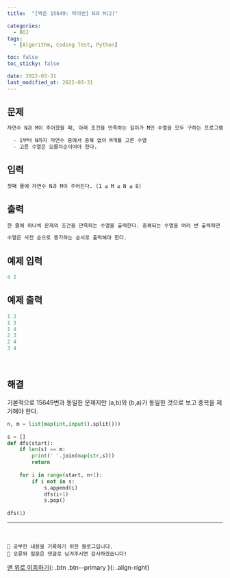 ```yaml
---
title:  "[백준 15649: 파이썬] N과 M(2)" 

categories:
  - BOJ
tags:
  - [Algorithm, Coding Test, Python]

toc: false
toc_sticky: false

date: 2022-03-31
last_modified_at: 2022-03-31
---
```


## 문제

```html
자연수 N과 M이 주어졌을 때, 아래 조건을 만족하는 길이가 M인 수열을 모두 구하는 프로그램을 작성하시오.

  - 1부터 N까지 자연수 중에서 중복 없이 M개를 고른 수열
  - 고른 수열은 오름차순이어야 한다.
```


## 입력  
```html
첫째 줄에 자연수 N과 M이 주어진다. (1 ≤ M ≤ N ≤ 8)
```

## 출력 
```html 
한 줄에 하나씩 문제의 조건을 만족하는 수열을 출력한다. 중복되는 수열을 여러 번 출력하면 안되며, 각 수열은 공백으로 구분해서 출력해야 한다.

수열은 사전 순으로 증가하는 순서로 출력해야 한다.
```

## 예제 입력
```python
4 2
```

## 예제 출력
```python
1 2
1 3
1 4
2 3
2 4
3 4
```

<br>

## 해결

기본적으로 15649번과 동일한 문제지만 (a,b)와 (b,a)가 동일한 것으로 보고 중복을 제거해야 한다.  


```python
n, m = list(map(int,input().split()))
 
s = []
def dfs(start):
    if len(s) == m:
        print(' '.join(map(str,s)))
        return
    
    for i in range(start, n+1):
        if i not in s:
            s.append(i)
            dfs(i+1)
            s.pop()
 
dfs(1)
```


***
<br>

    💾 공부한 내용을 기록하기 위한 블로그입니다.
    📄 오류와 질문은 댓글로 남겨주시면 감사하겠습니다!

[맨 위로 이동하기](#){: .btn .btn--primary }{: .align-right}